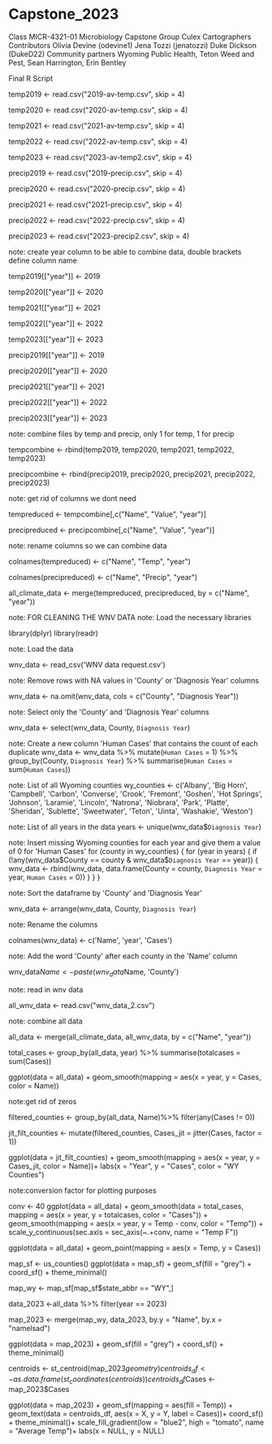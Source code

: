 # Capstone_2023
Class MICR-4321-01 Microbiology Capstone
Group Culex Cartographers 
Contributors Olivia Devine (odevine1) Jena Tozzi (jenatozzi) Duke Dickson (DukeD22)
Community partners Wyoming Public Health, Teton Weed and Pest, Sean Harrington, Erin Bentley

Final R Script

temp2019 <- read.csv("2019-av-temp.csv", skip = 4)

temp2020 <- read.csv("2020-av-temp.csv", skip = 4)

temp2021 <- read.csv("2021-av-temp.csv", skip = 4)

temp2022 <- read.csv("2022-av-temp.csv", skip = 4)

temp2023 <- read.csv("2023-av-temp2.csv", skip = 4)



precip2019 <- read.csv("2019-precip.csv", skip = 4)

precip2020 <- read.csv("2020-precip.csv", skip = 4)

precip2021 <- read.csv("2021-precip.csv", skip = 4)

precip2022 <- read.csv("2022-precip.csv", skip = 4)

precip2023 <- read.csv("2023-precip2.csv", skip = 4)


note: create year column to be able to combine data, double brackets define column name

temp2019[["year"]] <- 2019

temp2020[["year"]] <- 2020

temp2021[["year"]] <- 2021

temp2022[["year"]] <- 2022

temp2023[["year"]] <- 2023

precip2019[["year"]] <- 2019

precip2020[["year"]] <- 2020

precip2021[["year"]] <- 2021

precip2022[["year"]] <- 2022

precip2023[["year"]] <- 2023

note: combine files by temp and precip, only 1 for temp, 1 for precip

tempcombine <- rbind(temp2019, temp2020, temp2021, temp2022, temp2023)

precipcombine <- rbind(precip2019, precip2020, precip2021, precip2022, precip2023)

note: get rid of columns we dont need 

tempreduced <- tempcombine[,c("Name", "Value", "year")]

precipreduced <- precipcombine[,c("Name", "Value", "year")]

note: rename columns so we can combine data

colnames(tempreduced) <- c("Name", "Temp", "year")

colnames(precipreduced) <- c("Name", "Precip", "year")

all_climate_data <- merge(tempreduced, precipreduced, by = c("Name", "year"))







note: FOR CLEANING THE WNV DATA
note: Load the necessary libraries

library(dplyr)
library(readr)

note: Load the data

wnv_data <- read_csv('WNV data request.csv')

note: Remove rows with NA values in 'County' or 'Diagnosis Year' columns

wnv_data <- na.omit(wnv_data, cols = c("County", "Diagnosis Year"))


note: Select only the 'County' and 'Diagnosis Year' columns

wnv_data <- select(wnv_data, County, `Diagnosis Year`)

note: Create a new column 'Human Cases' that contains the count of each duplicate
wnv_data <- wnv_data %>% 
  mutate(`Human Cases` = 1) %>% 
  group_by(County, `Diagnosis Year`) %>% 
  summarise(`Human Cases` = sum(`Human Cases`))


note: List of all Wyoming counties
wy_counties <- c('Albany', 'Big Horn', 'Campbell', 'Carbon', 'Converse', 'Crook', 'Fremont', 'Goshen', 'Hot Springs', 'Johnson', 'Laramie', 'Lincoln', 'Natrona', 'Niobrara', 'Park', 'Platte', 'Sheridan', 'Sublette', 'Sweetwater', 'Teton', 'Uinta', 'Washakie', 'Weston')


note: List of all years in the data
years <- unique(wnv_data$`Diagnosis Year`)

note: Insert missing Wyoming counties for each year and give them a value of 0 for 'Human Cases'
for (county in wy_counties) {
  for (year in years) {
    if (!any(wnv_data$County == county & wnv_data$`Diagnosis Year` == year)) {
      wnv_data <- rbind(wnv_data, data.frame(County = county, `Diagnosis Year` = year, `Human Cases` = 0))
    }
  }
}

note: Sort the dataframe by 'County' and 'Diagnosis Year'

wnv_data <- arrange(wnv_data, County, `Diagnosis Year`)

note: Rename the columns

colnames(wnv_data) <- c('Name', 'year', 'Cases')

note: Add the word 'County' after each county in the 'Name' column

wnv_data$Name <- paste(wnv_data$Name, 'County')


note: read in wnv data

all_wnv_data <- read.csv("wnv_data_2.csv")

note: combine all data

all_data <- merge(all_climate_data, all_wnv_data, by = c("Name", "year"))

total_cases <- group_by(all_data, year) %>% 
  summarise(totalcases = sum(Cases))



ggplot(data = all_data) + 
  geom_smooth(mapping = aes(x = year, y = Cases, color = Name))
  
note:get rid of zeros

filtered_counties <- group_by(all_data, Name)%>%
  filter(any(Cases != 0))

jit_filt_counties <- mutate(filtered_counties, Cases_jit = jitter(Cases, factor = 1))

ggplot(data = jit_filt_counties) + 
  geom_smooth(mapping = aes(x = year, y = Cases_jit, color = Name))+
  labs(x = "Year", y = "Cases", color = "WY Counties")

note:conversion factor for plotting purposes

conv <- 40
ggplot(data = all_data) + 
  geom_smooth(data = total_cases, mapping = aes(x = year, y = totalcases, color = "Cases")) +
  geom_smooth(mapping = aes(x = year, y = Temp - conv, color = "Temp")) +
  scale_y_continuous(sec.axis = sec_axis(~.+conv, name = "Temp F"))

ggplot(data = all_data) +
  geom_point(mapping = aes(x = Temp, y = Cases))

map_sf <- us_counties()
ggplot(data = map_sf) +
  geom_sf(fill = "grey") +
  coord_sf() +
  theme_minimal()

map_wy <- map_sf[map_sf$state_abbr == "WY",]

data_2023 <-all_data %>% filter(year == 2023)

map_2023 <- merge(map_wy, data_2023, by.y = "Name", by.x = "namelsad")

ggplot(data = map_2023) +
  geom_sf(fill = "grey") +
  coord_sf() +
  theme_minimal()

centroids <- st_centroid(map_2023$geometry)
centroids_df <- as.data.frame(st_coordinates(centroids))
centroids_df$Cases <- map_2023$Cases

ggplot(data = map_2023) +
  geom_sf(mapping = aes(fill = Temp)) +
  geom_text(data = centroids_df, aes(x = X, y = Y, label = Cases))+
  coord_sf() +
  theme_minimal()+
  scale_fill_gradient(low = "blue2", high = "tomato", name = "Average Temp")+
  labs(x = NULL, y = NULL)


